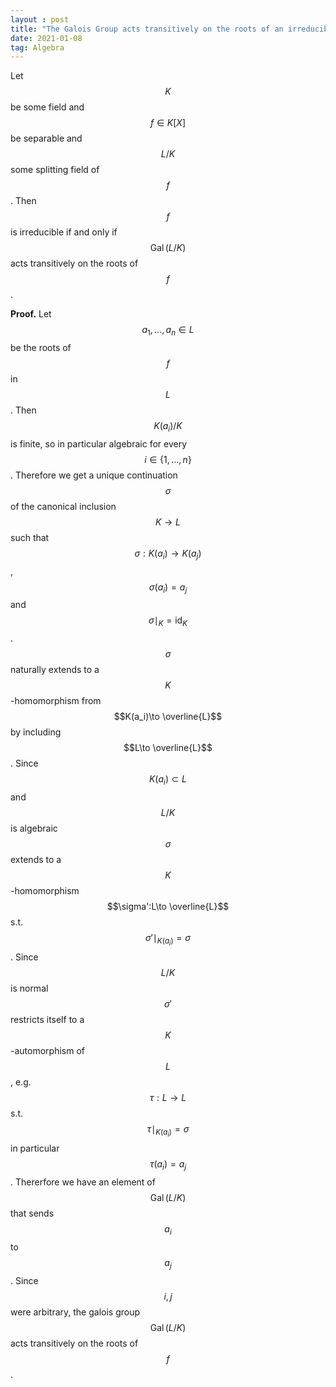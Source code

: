 ```yaml
---
layout : post
title: "The Galois Group acts transitively on the roots of an irreducible polynomial"
date: 2021-01-08
tag: Algebra
---
```

Let $$K$$ be some field and $$f\in K[X]$$ be separable and $$L/K$$ some splitting field of $$f$$. Then $$f$$ is irreducible if and only if $$\operatorname{Gal}(L/K)$$ acts
transitively on the roots of $$f$$. 

**Proof.** Let $$a_1,\ldots,a_n\in L$$ be the roots of $$f$$ in $$L$$. Then $$K(a_i)/K$$ is finite, so in particular algebraic for every $$i\in \{1,\ldots,n\}$$. Therefore we get a unique continuation $$\sigma$$ of the canonical inclusion $$K\to L$$ such that $$\sigma:K(a_i)\to K(a_j)$$, $$\sigma(a_i)=a_j$$ and $$\sigma\mid_K=\operatorname{id}_K$$. $$\sigma$$ naturally extends to a $$K$$-homomorphism from $$K(a_i)\to \overline{L}$$ by including $$L\to \overline{L}$$. Since $$K(a_i)\subset L$$ and $$L/K$$ is algebraic $$\sigma$$ extends to a $$K$$-homomorphism $$\sigma':L\to \overline{L}$$ s.t. $$\sigma'\mid_{K(a_i)} = \sigma$$. Since $$L/K$$ is normal $$\sigma'$$ restricts itself to a $$K$$-automorphism of $$L$$, e.g. $$\tau:L\to L$$ s.t. $$\tau\mid_{K(a_i)}=\sigma$$ in particular $$\tau(a_i)=a_j$$. Thererfore we have an element of $$\operatorname{Gal}(L/K)$$ that sends $$a_i$$ to $$a_j$$. Since $$i,j$$ were arbitrary, the galois group $$\operatorname{Gal}(L/K)$$ acts transitively on the roots of $$f$$. 